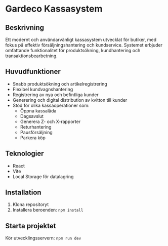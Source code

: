 # Gardeco Kassasystem

## Beskrivning
Ett modernt och användarvänligt kassasystem utvecklat för butiker, med fokus på effektiv försäljningshantering och kundservice. Systemet erbjuder omfattande funktionalitet för produktsökning, kundhantering och transaktionsbearbetning.

## Huvudfunktioner
- Snabb produktsökning och artikelregistrering
- Flexibel kundvagnshantering
- Registrering av nya och befintliga kunder
- Generering och digital distribution av kvitton till kunder
- Stöd för olika kassaoperationer som:
  * Öppna kassalåda
  * Dagsavslut
  * Generera Z- och X-rapporter
  * Returhantering
  * Pausförsäljning
  * Parkera köp

## Teknologier
- React
- Vite
- Local Storage för datalagring

## Installation
1. Klona repositoryt
2. Installera beroenden: `npm install`

## Starta projektet
Kör utvecklingsservern: `npm run dev`